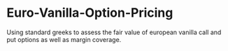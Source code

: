 # Euro-Vanilla-Option-Pricing
Using standard greeks to assess the fair value of european vanilla call and put options as well as margin coverage. 
